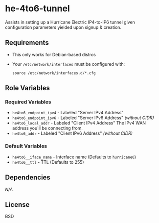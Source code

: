# he-4to6-tunnel

Assists in setting up a Hurricane Electric IP4-to-IP6 tunnel given
configuration parameters yielded upon signup & creation.

## Requirements
- This only works for Debian-based distros
- Your `/etc/network/interfaces` must be configured with:

    ```
    source /etc/network/interfaces.d/*.cfg
    ```

## Role Variables

### Required Variables
- `he4to6_endpoint_ipv4` - Labeled "Server IPv4 Address"
- `he4to6_endpoint_ipv6` - Labeled "Server IPv6 Address" *(without CIDR)*
- `he4to6_local_addr` - Labeled "Client IPv4 Address" The IPv4 WAN address
you'll be connecting from.
- `he4to6_addr` - Labeled "Client IPv6 Address" *(without CIDR)*

### Default Variables
- `he4to6__iface_name` - Interface name (Defaults to `hurricane0`)
- `he4to6__ttl` - TTL (Defaults to 255)

## Dependencies
*N/A*

## License
BSD
